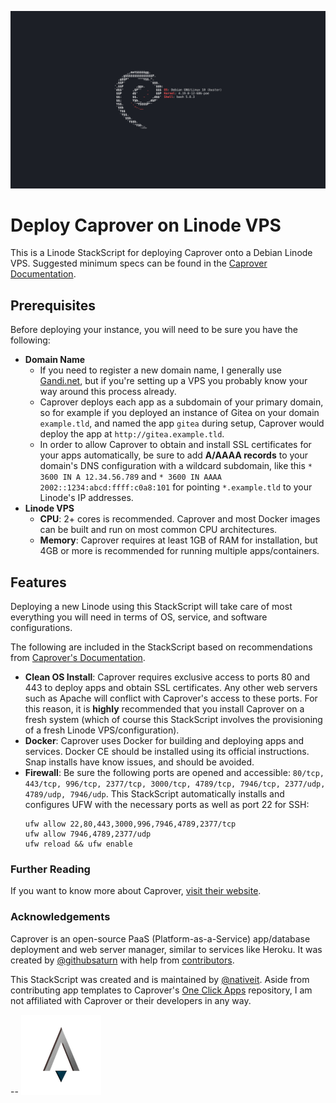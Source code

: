 ![Header image of Debian logo](https://github.com/nativeit/caprover-linode/blob/0d7c4d09d633df94e140cfe53b00ca874efff18f/assets/debian-ascii.png)

# Deploy Caprover on Linode VPS

This is a Linode StackScript for deploying Caprover onto a Debian Linode VPS. Suggested minimum specs can be found in the [Caprover Documentation](https://caprover.com/docs/get-started.html#b2-server-specs). 

## Prerequisites

Before deploying your instance, you will need to be sure you have the following:

  - **Domain Name**
    - If you need to register a new domain name, I generally use [Gandi.net](https://www.gandi.net/en-US), but if you're setting up a VPS you probably know your way around this process already.
    - Caprover deploys each app as a subdomain of your primary domain, so for example if you deployed an instance of Gitea on your domain `example.tld`, and named the app `gitea` during setup, Caprover would deploy the app at `http://gitea.example.tld`.
    - In order to allow Caprover to obtain and install SSL certificates for your apps automatically, be sure to add **A/AAAA records** to your domain's DNS configuration with a wildcard subdomain, like this `* 3600 IN A 12.34.56.789` and `* 3600 IN AAAA 2002::1234:abcd:ffff:c0a8:101` for pointing `*.example.tld` to your Linode's IP addresses.
  - **Linode VPS**
    - **CPU**: 2+ cores is recommended. Caprover and most Docker images can be built and run on most common CPU architectures.
    - **Memory**: Caprover requires at least 1GB of RAM for installation, but 4GB or more is recommended for running multiple apps/containers.

## Features

Deploying a new Linode using this StackScript will take care of most everything you will need in terms of OS, service, and software configurations. 

The following are included in the StackScript based on recommendations from [Caprover's Documentation](https://caprover.com/docs/get-started.html).

  - **Clean OS Install**: Caprover requires exclusive access to ports 80 and 443 to deploy apps and obtain SSL certificates. Any other web servers such as Apache will conflict with Caprover's access to these ports. For this reason, it is **highly** recommended that you install Caprover on a fresh system (which of course this StackScript involves the provisioning of a fresh Linode VPS/configuration).
  - **Docker**: Caprover uses Docker for building and deploying apps and services. Docker CE should be installed using its official instructions. Snap installs have know issues, and should be avoided.
  - **Firewall**: Be sure the following ports are opened and accessible: `80/tcp, 443/tcp, 996/tcp, 2377/tcp, 3000/tcp, 4789/tcp, 7946/tcp, 2377/udp, 4789/udp, 7946/udp`. This StackScript automatically installs and configures UFW with the necessary ports as well as port 22 for SSH:
    ```
    ufw allow 22,80,443,3000,996,7946,4789,2377/tcp
    ufw allow 7946,4789,2377/udp
    ufw reload && ufw enable
    ```
    
### Further Reading

If you want to know more about Caprover, [visit their website](https://caprover.com).

### Acknowledgements

Caprover is an open-source PaaS (Platform-as-a-Service) app/database deployment and web server manager, similar to services like Heroku. It was created by [@githubsaturn](https://github.com/githubsaturn) with help from [contributors](https://github.com/caprover/caprover/graphs/contributors).

This StackScript was created and is maintained by [@nativeit](https://github.com/nativeit). Aside from contributing app templates to Caprover's [One Click Apps](https://github.com/caprover/one-click-apps) repository, I am not affiliated with Caprover or their developers in any way.

--
![Native IT logo](https://github.com/nativeit/caprover-linode/blob/0507a1a9b1d0755cd45d1231e492b23273e68145/assets/native.png)

